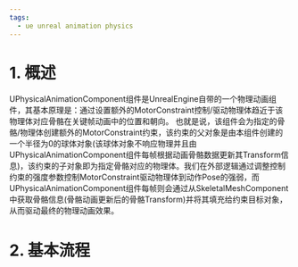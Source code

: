 ```yaml
---
tags:
  - ue unreal animation physics
---
```


# 1. 概述

UPhysicalAnimationComponent组件是UnrealEngine自带的一个物理动画组件，其基本原理是：通过设置额外的MotorConstraint控制/驱动物理体趋近于该物理体对应骨骼在关键帧动画中的位置和朝向。
也就是说，该组件会为指定的骨骼/物理体创建额外的MotorConstraint约束，该约束的父对象是由本组件创建的一个半径为0的球体对象(该球体对象不响应物理并且由UPhysicalAnimationComponent组件每帧根据动画骨骼数据更新其Transform信息)，该约束的子对象即为指定骨骼对应的物理体。我们在外部逻辑通过调整控制约束的强度参数控制MotorConstraint驱动物理体到动作Pose的强弱，而UPhysicalAnimationComponent组件每帧则会通过从SkeletalMeshComponent中获取骨骼信息(骨骼动画更新后的骨骼Transform)并将其填充给约束目标对象，从而驱动最终的物理动画效果。

# 2. 基本流程

